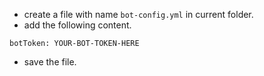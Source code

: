 - create a file with name `bot-config.yml` in current folder.
- add the following content.

```
botToken: YOUR-BOT-TOKEN-HERE

```
- save the file.
